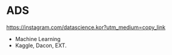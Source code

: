 # ADS
https://instagram.com/datascience.kor?utm_medium=copy_link

* Machine Learning
* Kaggle, Dacon, EXT.
